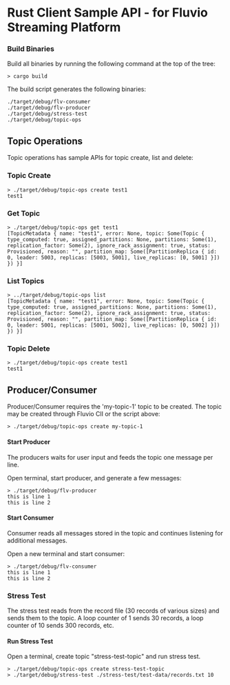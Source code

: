 # Rust Client Sample API - for Fluvio Streaming Platform

### Build Binaries

Build all binaries by running the following command at the top of the tree:

```
> cargo build
```

The build script generates the following binaries:
```
./target/debug/flv-consumer
./target/debug/flv-producer
./target/debug/stress-test
./target/debug/topic-ops
```


## Topic Operations

Topic operations has sample APIs for topic create, list and delete:

### Topic Create

```
> ./target/debug/topic-ops create test1
test1
```

### Get Topic

```
> ./target/debug/topic-ops get test1
[TopicMetadata { name: "test1", error: None, topic: Some(Topic { type_computed: true, assigned_partitions: None, partitions: Some(1), replication_factor: Some(2), ignore_rack_assignment: true, status: Provisioned, reason: "", partition_map: Some([PartitionReplica { id: 0, leader: 5003, replicas: [5003, 5001], live_replicas: [0, 5001] }]) }) }]
```


### List Topics

```
> ../target/debug/topic-ops list
[TopicMetadata { name: "test1", error: None, topic: Some(Topic { type_computed: true, assigned_partitions: None, partitions: Some(1), replication_factor: Some(2), ignore_rack_assignment: true, status: Provisioned, reason: "", partition_map: Some([PartitionReplica { id: 0, leader: 5001, replicas: [5001, 5002], live_replicas: [0, 5002] }]) }) }]
```

### Topic Delete

```
> ./target/debug/topic-ops create test1
test1
```


## Producer/Consumer

Producer/Consumer requires the 'my-topic-1' topic to be created.
The topic may be created through Fluvio ClI or the script above:

```
> ./target/debug/topic-ops create my-topic-1
```


#### Start Producer

The producers waits for user input and feeds the topic one message per line.

Open terminal, start producer, and generate a few messages:

```
> ./target/debug/flv-producer
this is line 1
this is line 2
```

#### Start Consumer

Consumer reads all messages stored in the topic and continues listening for additional messages. 

Open a new terminal and start consumer:

```
> ./target/debug/flv-consumer
this is line 1
this is line 2
```

### Stress Test

The stress test reads from the record file (30 records of various sizes) and sends them to the topic. A loop counter of 1 sends 30 records, a loop counter of 10 sends 300 records, etc.

#### Run Stress Test

Open a terminal, create topic "stress-test-topic" and run stress test.

```
> ./target/debug/topic-ops create stress-test-topic
> ./target/debug/stress-test ./stress-test/test-data/records.txt 10
```